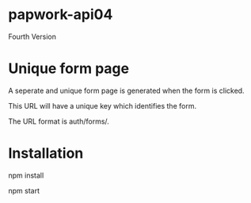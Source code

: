 # papwork-api04
Fourth Version

# Unique form page

A seperate and unique form page is generated when the form is clicked. 

This URL will have a unique key which identifies the form.

The URL format is auth/forms/<formId>.

# Installation

npm install

npm start
